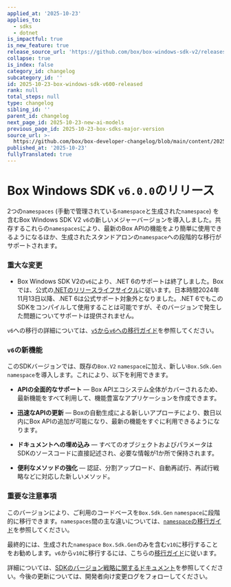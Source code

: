 ```yaml
---
applied_at: '2025-10-23'
applies_to:
  - sdks
  - dotnet
is_impactful: true
is_new_feature: true
release_source_url: 'https://github.com/box/box-windows-sdk-v2/releases/tag/v6.0.0'
collapse: true
is_index: false
category_id: changelog
subcategory_id: ''
id: 2025-10-23-box-windows-sdk-v600-released
rank: null
total_steps: null
type: changelog
sibling_id: ''
parent_id: changelog
next_page_id: 2025-10-23-new-ai-models
previous_page_id: 2025-10-23-box-sdks-major-version
source_url: >-
  https://github.com/box/box-developer-changelog/blob/main/content/2025/10-23-box-windows-sdk-v600-released.md
published_at: '2025-10-23'
fullyTranslated: true
---
```

# Box Windows SDK `v6.0.0`のリリース

2つの`namespaces` (手動で管理されている`namespace`と生成された`namespace`) を含むBox Windows SDK V2 `v6`の新しいメジャーバージョンを導入しました。共存するこれらの`namespaces`により、最新のBox APIの機能をより簡単に使用できるようになるほか、生成されたスタンドアロンの`namespace`への段階的な移行がサポートされます。

### 重大な変更

* Box Windows SDK V2の`v6`により、.NET 6のサポートは終了しました。Boxでは、公式の[.NETのリリースライフサイクル][1]に従います。日本時間2024年11月13日以降、.NET 6は公式サポート対象外となりました。.NET 6でもこのSDKをコンパイルして使用することは可能ですが、そのバージョンで発生した問題についてサポートは提供されません。

`v6`への移行の詳細については、[`v5`から`v6`への移行ガイド][2]を参照してください。

### `v6`の新機能

このSDKバージョンでは、既存の`Box.V2` `namespace`に加え、新しい`Box.Sdk.Gen` `namespace`を導入します。これにより、以下を利用できます。

* **APIの全面的なサポート** — Box APIエコシステム全体がカバーされるため、最新機能をすべて利用して、機能豊富なアプリケーションを作成できます。

* **迅速なAPIの更新** — Boxの自動生成による新しいアプローチにより、数日以内にBox APIの追加が可能になり、最新の機能をすぐに利用できるようになります。

* **ドキュメントへの埋め込み** — すべてのオブジェクトおよびパラメータはSDKのソースコードに直接記述され、必要な情報が1か所で保持されます。

* **便利なメソッドの強化** — 認証、分割アップロード、自動再試行、再試行戦略などに対応した新しいメソッド。

### 重要な注意事項

このバージョンにより、ご利用のコードベースを`Box.Sdk.Gen` `namespace`に段階的に移行できます。`namespaces`間の主な違いについては、[`namespace`の移行ガイド][3]を参照してください。

最終的には、生成された`namespace` `Box.Sdk.Gen`のみを含む`v10`に移行することをお勧めします。`v6`から`v10`に移行するには、こちらの[移行ガイド][4]に従います。

詳細については、[SDKのバージョン戦略に関するドキュメント][5]を参照してください。今後の更新については、開発者向け変更ログをフォローしてください。

[1]: https://dotnet.microsoft.com/en-us/platform/support/policy/dotnet-core

[2]: https://github.com/box/box-windows-sdk-v2/blob/combined-sdk/migration-guides/from-v5-to-v6.md

[3]: https://github.com/box/box-windows-sdk-v2/blob/combined-sdk/migration-guides/from-box-v2-to-box-sdk-gen-namespace.md

[4]: https://github.com/box/box-windows-sdk-v2/blob/combined-sdk/migration-guides/from-v6-to-v10.md

[5]: https://developer.box.com/guides/tooling/sdks/sdk-versioning/
